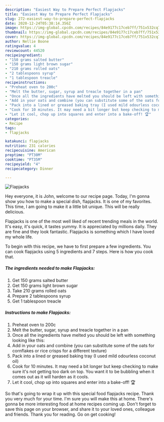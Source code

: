 ```yaml
---
description: "Easiest Way to Prepare Perfect Flapjacks"
title: "Easiest Way to Prepare Perfect Flapjacks"
slug: 272-easiest-way-to-prepare-perfect-flapjacks
date: 2020-12-24T05:38:14.356Z
image: https://img-global.cpcdn.com/recipes/84e9177c17ceb7ff/751x532cq70/flapjacks-recipe-main-photo.jpg
thumbnail: https://img-global.cpcdn.com/recipes/84e9177c17ceb7ff/751x532cq70/flapjacks-recipe-main-photo.jpg
cover: https://img-global.cpcdn.com/recipes/84e9177c17ceb7ff/751x532cq70/flapjacks-recipe-main-photo.jpg
author: Nellie Boone
ratingvalue: 4
reviewcount: 44520
recipeingredient:
- "150 grams salted butter"
- "150 grams light brown sugar"
- "210 grams rolled oats"
- "2 tablespoons syrup"
- "1 tablespoon treacle"
recipeinstructions:
- "Preheat oven to 200c"
- "Melt the butter, sugar, syrup and treacle together in a pan"
- "Once all the ingredients have melted you should be left with something looking like this:"
- "Add in your oats and combine (you can substitute some of the oats for cornflakes or rice crisps for a different texture)"
- "Pack into a lined or greased baking tray (I used mild odourless coconut oil)"
- "Cook for 10 minutes. It may need a bit longer but keep checking to make sure it&#39;s not getting too dark on top. You want it to be bubbling when it comes out as it will harden as it cools."
- "Let it cool, chop up into squares and enter into a bake-off! 🏆"
categories:
- Recipe
tags:
- flapjacks

katakunci: flapjacks 
nutrition: 231 calories
recipecuisine: American
preptime: "PT30M"
cooktime: "PT35M"
recipeyield: "4"
recipecategory: Dinner

---
```



![Flapjacks](https://img-global.cpcdn.com/recipes/84e9177c17ceb7ff/751x532cq70/flapjacks-recipe-main-photo.jpg)

Hey everyone, it is John, welcome to our recipe page. Today, I'm gonna show you how to make a special dish, flapjacks. It is one of my favorites. This time, I am going to make it a little bit unique. This will be really delicious.



Flapjacks is one of the most well liked of recent trending meals in the world. It's easy, it's quick, it tastes yummy. It is appreciated by millions daily. They are fine and they look fantastic. Flapjacks is something which I have loved my whole life.


To begin with this recipe, we have to first prepare a few ingredients. You can cook flapjacks using 5 ingredients and 7 steps. Here is how you cook that.

<!--inarticleads1-->

##### The ingredients needed to make Flapjacks:

1. Get 150 grams salted butter
1. Get 150 grams light brown sugar
1. Take 210 grams rolled oats
1. Prepare 2 tablespoons syrup
1. Get 1 tablespoon treacle




<!--inarticleads2-->

##### Instructions to make Flapjacks:

1. Preheat oven to 200c
1. Melt the butter, sugar, syrup and treacle together in a pan
1. Once all the ingredients have melted you should be left with something looking like this:
1. Add in your oats and combine (you can substitute some of the oats for cornflakes or rice crisps for a different texture)
1. Pack into a lined or greased baking tray (I used mild odourless coconut oil)
1. Cook for 10 minutes. It may need a bit longer but keep checking to make sure it&#39;s not getting too dark on top. You want it to be bubbling when it comes out as it will harden as it cools.
1. Let it cool, chop up into squares and enter into a bake-off! 🏆




So that's going to wrap it up with this special food flapjacks recipe. Thank you very much for your time. I'm sure you will make this at home. There's gonna be more interesting food at home recipes coming up. Don't forget to save this page on your browser, and share it to your loved ones, colleague and friends. Thank you for reading. Go on get cooking!
